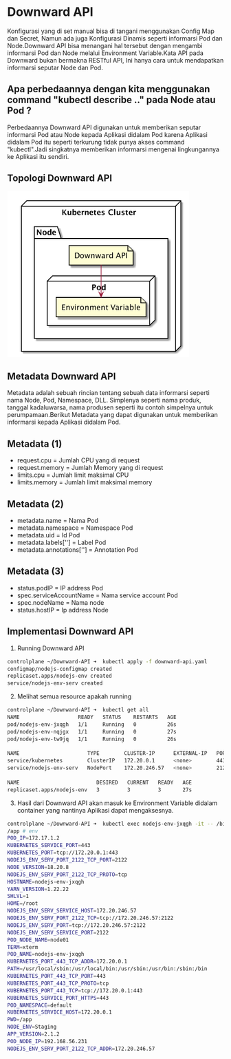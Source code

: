 # Downward API

Konfigurasi yang di set manual bisa di tangani menggunakan Config Map dan Secret, Namun ada juga Konfigurasi Dinamis seperti informarsi Pod dan Node.Downward API bisa menangani hal tersebut dengan mengambi informarsi Pod dan Node melalui Environment Variable.Kata API pada Downward bukan bermakna RESTful API, Ini hanya cara untuk mendapatkan informarsi seputar Node dan Pod.

## Apa perbedaannya dengan kita menggunakan command "kubectl describe .." pada Node atau Pod ?
Perbedaannya Downward API digunakan untuk memberikan seputar informarsi Pod atau Node kepada Aplikasi didalam Pod karena Aplikasi didalam Pod itu seperti terkurung tidak punya akses command "kubectl".Jadi singkatnya memberikan informarsi mengenai lingkungannya ke Aplikasi itu sendiri.

## Topologi Downward API
![topologi-downward-api](./image/downward-api-topologi.png)

## Metadata Downward API
Metadata adalah sebuah rincian tentang sebuah data informarsi seperti nama Node, Pod, Namespace, DLL. Simplenya seperti nama produk, tanggal kadaluwarsa, nama produsen seperti itu contoh simpelnya untuk perumpamaan.Berikut Metadata yang dapat digunakan untuk memberikan informarsi kepada Aplikasi didalam Pod.

## Metadata (1)
- request.cpu = Jumlah CPU yang di request
- request.memory = Jumlah Memory yang di request
- limits.cpu = Jumlah limit maksimal CPU
- limits.memory = Jumlah limit maksimal memory

## Metadata (2)
- metadata.name = Nama Pod
- metadata.namespace = Namespace Pod
- metadata.uid = Id Pod
- metadata.labels['<KEY>'] = Label Pod
- metadata.annotations['<KEY>'] = Annotation Pod

## Metadata (3)
- status.podIP = IP address Pod
- spec.serviceAccountName = Nama service account Pod
- spec.nodeName = Nama node
- status.hostIP = Ip address Node

## Implementasi Downward API 

1. Running Downward API
```bash
controlplane ~/Downward-API ➜  kubectl apply -f downward-api.yaml 
configmap/nodejs-configmap created
replicaset.apps/nodejs-env created
service/nodejs-env-serv created
```

2. Melihat semua resource apakah running
```bash
controlplane ~/Downward-API ➜  kubectl get all
NAME                   READY   STATUS    RESTARTS   AGE
pod/nodejs-env-jxqgh   1/1     Running   0          26s
pod/nodejs-env-nqjgx   1/1     Running   0          27s
pod/nodejs-env-tw9jq   1/1     Running   0          26s

NAME                      TYPE        CLUSTER-IP      EXTERNAL-IP   PORT(S)          AGE
service/kubernetes        ClusterIP   172.20.0.1      <none>        443/TCP          79m
service/nodejs-env-serv   NodePort    172.20.246.57   <none>        2122:30002/TCP   27s

NAME                         DESIRED   CURRENT   READY   AGE
replicaset.apps/nodejs-env   3         3         3       27s
```

3. Hasil dari Downward API akan masuk ke Environment Variable didalam container yang nantinya Aplikasi dapat mengaksesnya.
```bash
controlplane ~/Downward-API ➜  kubectl exec nodejs-env-jxqgh -it -- /bin/sh
/app # env
POD_IP=172.17.1.2
KUBERNETES_SERVICE_PORT=443
KUBERNETES_PORT=tcp://172.20.0.1:443
NODEJS_ENV_SERV_PORT_2122_TCP_PORT=2122
NODE_VERSION=18.20.8
NODEJS_ENV_SERV_PORT_2122_TCP_PROTO=tcp
HOSTNAME=nodejs-env-jxqgh
YARN_VERSION=1.22.22
SHLVL=1
HOME=/root
NODEJS_ENV_SERV_SERVICE_HOST=172.20.246.57
NODEJS_ENV_SERV_PORT_2122_TCP=tcp://172.20.246.57:2122
NODEJS_ENV_SERV_PORT=tcp://172.20.246.57:2122
NODEJS_ENV_SERV_SERVICE_PORT=2122
POD_NODE_NAME=node01
TERM=xterm
POD_NAME=nodejs-env-jxqgh
KUBERNETES_PORT_443_TCP_ADDR=172.20.0.1
PATH=/usr/local/sbin:/usr/local/bin:/usr/sbin:/usr/bin:/sbin:/bin
KUBERNETES_PORT_443_TCP_PORT=443
KUBERNETES_PORT_443_TCP_PROTO=tcp
KUBERNETES_PORT_443_TCP=tcp://172.20.0.1:443
KUBERNETES_SERVICE_PORT_HTTPS=443
POD_NAMESPACE=default
KUBERNETES_SERVICE_HOST=172.20.0.1
PWD=/app
NODE_ENV=Staging
APP_VERSION=2.1.2
POD_NODE_IP=192.168.56.231
NODEJS_ENV_SERV_PORT_2122_TCP_ADDR=172.20.246.57
```